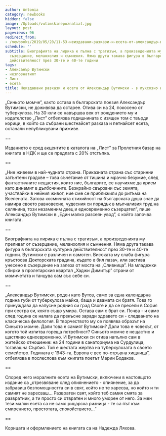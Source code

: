 ```yaml
---
author: Antonia
category: newbooks
hidden: false
image: /Uploads/vutimskinepoznatiat.jpg
layout: post
pageviews: 96
redirect_from:
- /newbooks/2019/05/20/11-53-неиздавани-разкази-и-есета-от-александър-вутимски-в-луксозно-издание
schedule: ''
subtitle: Биографията на лирика е пълна с трагизъм, а произведенията му преливат от
  съзерцание, меланхолия и съмнения. Няма друга такава фигура в българската културна
  действителност през 30-те и 40-те години
tags:
- Алексанър Вутимски
- незпознатият
- Лист
- есета
title: Неиздавани разкази и есета от Александър Вутимски - в луксозно издание
---
```


„Синьото момче”, както остава в българската поезия Александър Вутимски, не доживява да остарее. Отива си на 24, покосено от туберкулоза. На 30 юли се навършва век от рождението му и издателство „Лист” отбелязва годишнината с изящен том с твърди корици, в който са събрани шестнайсет разказа и петнайсет есета, останали непубликувани приживе. 

\==

Изданието е сред акцентите в каталога на „Лист” за Пролетния базар на книгата в НДК и ще се предлага с 20% отстъпка.

\==

„Ние живеем в най-чудната страна. Приказната страна със старинни затънтени градове – това съчетание от тишина и мрачно безумие, след фантастичните нещастия, които ние, българите, се научихме да крием като динамит в дълбочините. Безкрайно свързани със земята, участвайки в нейния живот, ние сме се приближили до ритъма на Вселената. Затова космичната стихийност на българската душа знае да намира своето равновесие, чудесния си порядък в мълчаливия труд на селянина, този незаменим деец и едновременно съзерцател”, пише Александър Вутимски в „Един малко разсеян увод”, с който започва книгата. 

\==

Биографията на лирика е пълна с трагизъм, а произведенията му преливат от съзерцание, меланхолия и съмнения. Няма друга такава фигура в българската културна действителност през 30-те и 40-те години. Вутимски е различен и самотен. Високата му слаба фигура кръстосва Докторската градина, където е бил пазач, или застива унесено в съзерцание на залеза от моста на „Сливница”. На младежки сбирки в пролетарския квартал „Хаджи Димитър” страни от момичетата и танцува сам със себе си. 

\==

„Александър Вутимски, роден като Вутов, само за една календарна година губи от туберкулоза майка, баща и двамата си братя. Това го принуждава да напусне родния си град Своге и да се пресели в София при сестра си, която също умира. Остава сам с брат си. Почва - и само след година се налага да прекъсне заради здравето си - следването на класическа филология. В творчеството му се появява образът на Синьото момче. Дали това е самият Вутимски? Дали това е човекът, от когото той изпитва гореща потребност? Синьото момче е нещастно и щастливо едноевременно. И Вутимски си отива напълно сам в житейско отношение: на 24 години в санаториума на Сурдулица, тогавашна Сърбия. Той е шестата жертва на туберкулозата в своето семейство. Годината е 1943-та, Европа е все по-стръвна хищница”, отбелязва в послеслова към книгата поетът Марин Бодаков.

\==

Според него моралните есета на Вутимски, включени в настоящото издание са „отрезвяване след опиянението - опиянение, за да забравиш безпомощността си в свят, който не те харесва, но който и ти самият не харесваш… Развратен свят, който теб самия смята за развратник, а ти просто си отвратен и много уморен от него. За мен тези малки есета са не само рицарска ризница - те са път към смирението, простотата, спокойствието…”

\==

Корицата и оформлението на книгата са на Надежда Ляхова.